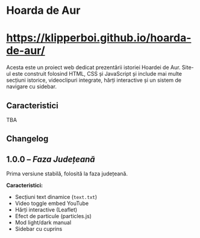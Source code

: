 # Hoarda de Aur
# https://klipperboi.github.io/hoarda-de-aur/

Acesta este un proiect web dedicat prezentării istoriei Hoardei de Aur. Site-ul este construit folosind HTML, CSS și JavaScript și include mai multe secțiuni istorice, videoclipuri integrate, hărți interactive și un sistem de navigare cu sidebar.

## Caracteristici

TBA


## Changelog

## 1.0.0 – *Faza Județeană*

Prima versiune stabilă, folosită la faza județeană.

**Caracteristici:**
- Secțiuni text dinamice (`text.txt`)
- Video toggle embed YouTube
- Hărți interactive (Leaflet)
- Efect de particule (particles.js)
- Mod light/dark manual
- Sidebar cu cuprins
